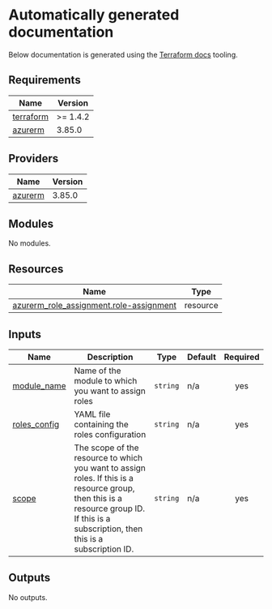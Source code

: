 <!-- BEGIN_TF_DOCS -->
# Automatically generated documentation
Below documentation is generated using the [Terraform docs](https://terraform-docs.io/user-guide/introduction/) tooling.

## Requirements

| Name | Version |
|------|---------|
| <a name="requirement_terraform"></a> [terraform](#requirement\_terraform) | >= 1.4.2 |
| <a name="requirement_azurerm"></a> [azurerm](#requirement\_azurerm) | 3.85.0 |

## Providers

| Name | Version |
|------|---------|
| <a name="provider_azurerm"></a> [azurerm](#provider\_azurerm) | 3.85.0 |

## Modules

No modules.

## Resources

| Name | Type |
|------|------|
| [azurerm_role_assignment.role-assignment](https://registry.terraform.io/providers/hashicorp/azurerm/3.85.0/docs/resources/role_assignment) | resource |

## Inputs

| Name | Description | Type | Default | Required |
|------|-------------|------|---------|:--------:|
| <a name="input_module_name"></a> [module\_name](#input\_module\_name) | Name of the module to which you want to assign roles | `string` | n/a | yes |
| <a name="input_roles_config"></a> [roles\_config](#input\_roles\_config) | YAML file containing the roles configuration | `string` | n/a | yes |
| <a name="input_scope"></a> [scope](#input\_scope) | The scope of the resource to which you want to assign roles. If this is a resource group, then this is a resource group ID. If this is a subscription, then this is a subscription ID. | `string` | n/a | yes |

## Outputs

No outputs.
<!-- END_TF_DOCS -->